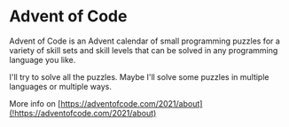 # Advent of Code

Advent of Code is an Advent calendar of small programming puzzles for a variety of skill sets and skill levels that can be solved in any programming language you like.

I'll try to solve all the puzzles. Maybe I'll solve some puzzles in multiple languages or multiple ways.

More info on [https://adventofcode.com/2021/about](!https://adventofcode.com/2021/about)
